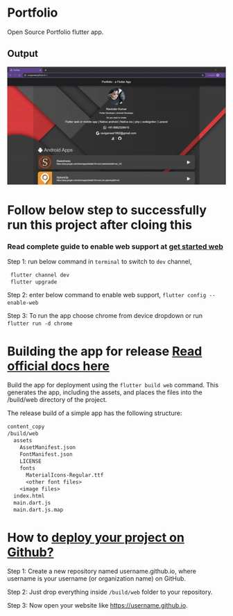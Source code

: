 # Portfolio

Open Source Portfolio flutter app.

## Output
![Portfolio App Demo](sample_output.gif)

# Follow below step to successfully run this project after cloing this
### Read complete guide to enable web support at [get started web](https://flutter.dev/docs/get-started/web)

Step 1: run below command in `terminal` to switch to `dev` channel,
```
 flutter channel dev
 flutter upgrade
```

Step 2: enter below command to enable web support,
 `flutter config --enable-web`
 
Step 3: To run the app choose chrome from device dropdown or run `flutter run -d chrome`

# Building the app for release [Read official docs here](https://flutter.dev/docs/deployment/web#building-the-app-for-release)
Build the app for deployment using the `flutter build web` command. 
This generates the app, including the assets, and places the files into the /build/web directory of the project.

The release build of a simple app has the following structure:
```
content_copy
/build/web
  assets
    AssetManifest.json
    FontManifest.json
    LICENSE
    fonts
      MaterialIcons-Regular.ttf
      <other font files>
    <image files>
  index.html
  main.dart.js
  main.dart.js.map
```

# How to [deploy your project on Github?](https://pages.github.com/)

Step 1: Create a new repository named username.github.io, where username is your username (or organization name) on GitHub.

Step 2: Just drop everything inside `/build/web` folder to your repository.

Step 3: Now open your website like https://username.github.io.

